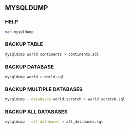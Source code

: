 ## MYSQLDUMP

### HELP
```sh
man mysqldump
```

### BACKUP TABLE
```sh
mysqldump world continents > continents.sql
```

### BACKUP DATABASE
```sh
mysqldump world > world.sql
```

### BACKUP MULTIPLE DATABASES
```sh
mysqldump --databases world,scratch > world_scratch.sql
```

### BACKUP ALL DATABASES
```sh
mysqldump --all-databases > all_databases.sql
```
